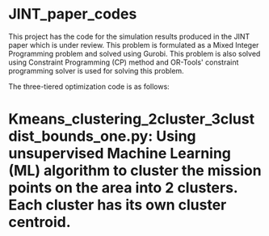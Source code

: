 # JINT_paper_codes

This project has the code for the simulation results produced in the JINT paper which is under review. This problem is formulated as a Mixed Integer Programming problem and solved using Gurobi. This problem is also solved using Constraint Programming (CP) method and OR-Tools' constraint programming solver is used for solving this problem.

The three-tiered optimization code is as follows:

# Kmeans_clustering_2cluster_3clustdist_bounds_one.py: Using unsupervised Machine Learning (ML) algorithm to cluster the mission points on the area into 2 clusters. Each cluster has its own cluster centroid.
